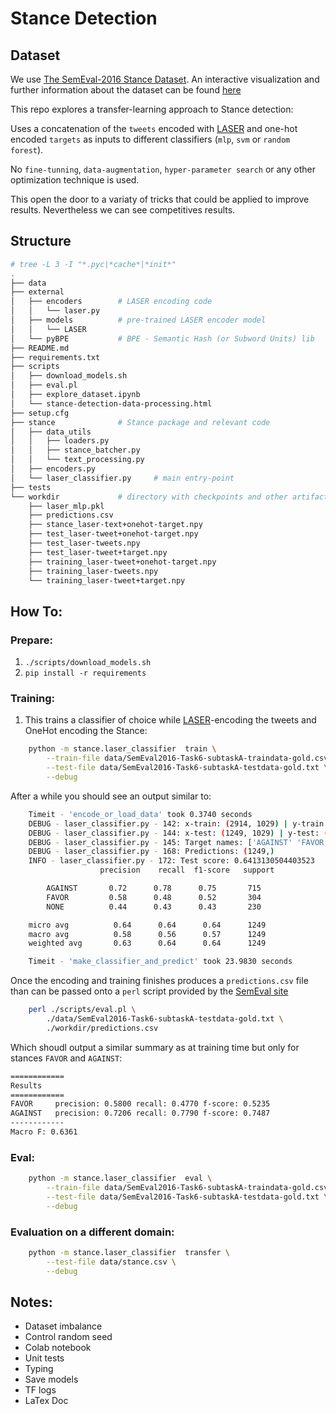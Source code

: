 # Stance Detection


## Dataset

We use [The SemEval-2016 Stance Dataset](http://www.saifmohammad.com/WebDocs/stance-data-all-annotations.zip).
An interactive visualization and further information about the dataset
can be found [here](http://www.saifmohammad.com/WebPages/StanceDataset.htm)

This repo explores a transfer-learning approach to Stance detection:

Uses a concatenation of the `tweets` encoded with
[LASER](https://github.com/facebookresearch/LASER) and one-hot encoded
 `targets` as inputs to different classifiers (`mlp`, `svm` or `random forest`).

No `fine-tunning`, `data-augmentation`, `hyper-parameter search` or
any other optimization technique is used.

This open the door to a variaty of tricks that could be applied to improve
results. Nevertheless we can see competitives results.


## Structure

```bash
# tree -L 3 -I "*.pyc|*cache*|*init*"
.
├── data
├── external
│   ├── encoders        # LASER encoding code
│   │   └── laser.py
│   ├── models          # pre-trained LASER encoder model
│   │   └── LASER
│   └── pyBPE           # BPE - Semantic Hash (or Subword Units) lib
├── README.md
├── requirements.txt
├── scripts
│   ├── download_models.sh
│   ├── eval.pl
│   ├── explore_dataset.ipynb
│   └── stance-detection-data-processing.html
├── setup.cfg
├── stance              # Stance package and relevant code
│   ├── data_utils
│   │   ├── loaders.py
│   │   ├── stance_batcher.py
│   │   └── text_processing.py
│   ├── encoders.py
│   └── laser_classifier.py     # main entry-point
├── tests
└── workdir             # directory with checkpoints and other artifacts
    ├── laser_mlp.pkl
    ├── predictions.csv
    ├── stance_laser-text+onehot-target.npy
    ├── test_laser-tweet+onehot-target.npy
    ├── test_laser-tweets.npy
    ├── test_laser-tweet+target.npy
    ├── training_laser-tweet+onehot-target.npy
    ├── training_laser-tweets.npy
    └── training_laser-tweet+target.npy
```


## How To:

### Prepare:

1. `./scripts/download_models.sh`
2. `pip install -r requirements`


### Training:

1. This trains a classifier of choice
while [LASER](https://github.com/facebookresearch/LASER)-encoding
the tweets and OneHot encoding the Stance:
```bash
    python -m stance.laser_classifier  train \
        --train-file data/SemEval2016-Task6-subtaskA-traindata-gold.csv \
        --test-file data/SemEval2016-Task6-subtaskA-testdata-gold.txt \
        --debug
```

After a while you should see an output similar to:
```bash
    Timeit - 'encode_or_load_data' took 0.3740 seconds
    DEBUG - laser_classifier.py - 142: x-train: (2914, 1029) | y-train: (2914,)
    DEBUG - laser_classifier.py - 144: x-test: (1249, 1029) | y-test: (1249,)
    DEBUG - laser_classifier.py - 145: Target names: ['AGAINST' 'FAVOR' 'NONE']
    DEBUG - laser_classifier.py - 168: Predictions: (1249,)
    INFO - laser_classifier.py - 172: Test score: 0.6413130504403523
                    precision    recall  f1-score   support

        AGAINST       0.72      0.78      0.75       715
        FAVOR         0.58      0.48      0.52       304
        NONE          0.44      0.43      0.43       230

    micro avg          0.64      0.64      0.64      1249
    macro avg          0.58      0.56      0.57      1249
    weighted avg       0.63      0.64      0.64      1249

    Timeit - 'make_classifier_and_predict' took 23.9830 seconds
```

Once the encoding and training finishes produces a `predictions.csv` file
than can be passed onto a `perl` script provided by the
[SemEval site](http://alt.qcri.org/semeval2016/task6/index.php?id=data-and-tools)
```bash
    perl ./scripts/eval.pl \
        ./data/SemEval2016-Task6-subtaskA-testdata-gold.txt \
        ./workdir/predictions.csv
```

Which shoudl output a similar summary as at training time but only for
stances `FAVOR` and `AGAINST`:

```bash
============
Results
============
FAVOR     precision: 0.5800 recall: 0.4770 f-score: 0.5235
AGAINST   precision: 0.7206 recall: 0.7790 f-score: 0.7487
------------
Macro F: 0.6361
```

### Eval:
```bash
    python -m stance.laser_classifier  eval \
        --train-file data/SemEval2016-Task6-subtaskA-traindata-gold.csv \
        --test-file data/SemEval2016-Task6-subtaskA-testdata-gold.txt \
        --debug
```

### Evaluation on a different domain:
```bash
    python -m stance.laser_classifier  transfer \
        --test-file data/stance.csv \
        --debug
```


## Notes:

* Dataset imbalance
* Control random seed
* Colab notebook
* Unit tests
* Typing
* Save models
* TF logs
* LaTex Doc

